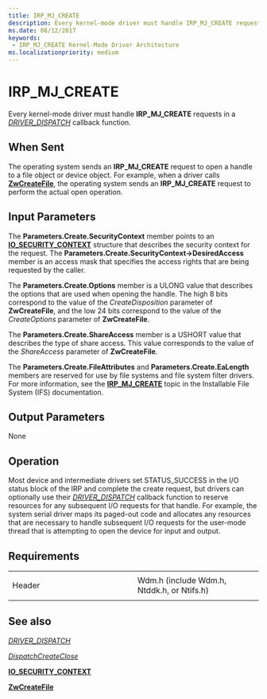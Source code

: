 ```yaml
---
title: IRP_MJ_CREATE
description: Every kernel-mode driver must handle IRP_MJ_CREATE requests in a DispatchCreate or DispatchCreateClose routine.
ms.date: 08/12/2017
keywords:
 - IRP_MJ_CREATE Kernel-Mode Driver Architecture
ms.localizationpriority: medium
---
```


# IRP\_MJ\_CREATE


Every kernel-mode driver must handle **IRP\_MJ\_CREATE** requests in a [*DRIVER_DISPATCH*](/windows-hardware/drivers/ddi/wdm/nc-wdm-driver_dispatch) callback function.

When Sent
---------

The operating system sends an **IRP\_MJ\_CREATE** request to open a handle to a file object or device object. For example, when a driver calls [**ZwCreateFile**](/windows-hardware/drivers/ddi/ntifs/nf-ntifs-ntcreatefile), the operating system sends an **IRP\_MJ\_CREATE** request to perform the actual open operation.

## Input Parameters


The **Parameters.Create.SecurityContext** member points to an [**IO\_SECURITY\_CONTEXT**](/windows-hardware/drivers/ddi/wdm/ns-wdm-_io_security_context) structure that describes the security context for the request. The **Parameters.Create.SecurityContext-&gt;DesiredAccess** member is an access mask that specifies the access rights that are being requested by the caller.

The **Parameters.Create.Options** member is a ULONG value that describes the options that are used when opening the handle. The high 8 bits correspond to the value of the *CreateDisposition* parameter of **ZwCreateFile**, and the low 24 bits correspond to the value of the *CreateOptions* parameter of **ZwCreateFile**.

The **Parameters.Create.ShareAccess** member is a USHORT value that describes the type of share access. This value corresponds to the value of the *ShareAccess* parameter of **ZwCreateFile**.

The **Parameters.Create.FileAttributes** and **Parameters.Create.EaLength** members are reserved for use by file systems and file system filter drivers. For more information, see the [**IRP\_MJ\_CREATE**](../ifs/irp-mj-create.md) topic in the Installable File System (IFS) documentation.

## Output Parameters


None

Operation
---------

Most device and intermediate drivers set STATUS\_SUCCESS in the I/O status block of the IRP and complete the create request, but drivers can optionally use their [*DRIVER_DISPATCH*](/windows-hardware/drivers/ddi/wdm/nc-wdm-driver_dispatch) callback function to reserve resources for any subsequent I/O requests for that handle. For example, the system serial driver maps its paged-out code and allocates any resources that are necessary to handle subsequent I/O requests for the user-mode thread that is attempting to open the device for input and output.

Requirements
------------

<table>
<colgroup>
<col width="50%" />
<col width="50%" />
</colgroup>
<tbody>
<tr class="odd">
<td><p>Header</p></td>
<td>Wdm.h (include Wdm.h, Ntddk.h, or Ntifs.h)</td>
</tr>
</tbody>
</table>

## See also


[*DRIVER_DISPATCH*](/windows-hardware/drivers/ddi/wdm/nc-wdm-driver_dispatch)

[*DispatchCreateClose*](/windows-hardware/drivers/ddi/wdm/nc-wdm-driver_dispatch)

[**IO\_SECURITY\_CONTEXT**](/windows-hardware/drivers/ddi/wdm/ns-wdm-_io_security_context)

[**ZwCreateFile**](/windows-hardware/drivers/ddi/ntifs/nf-ntifs-ntcreatefile)

 

